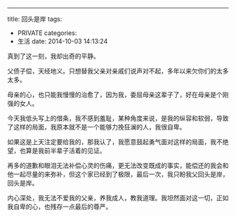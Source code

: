 ---
title: 回头是岸
tags:
  - PRIVATE
categories:
  - 生活
date: 2014-10-03 14:13:24

真到了这一刻，我却出奇的平静。

<!--more-->

父债子偿，天经地义。只想替我父亲对亲戚们说声对不起，多年以来欠你们的太多太多。

母亲的心，也只能我慢慢的治愈了，因为我，委屈母亲这辈子了，好在母亲是个刚强的女人。

今天我低头写上的借条，我不感到羞耻，某种角度来说，是我的纵容和软弱，导致了这样的局面，我原本就不是一个能够力挽狂澜的人，我很自卑。

如果这是上天注定要给我的，那我认了，我愿意鼓起勇气面对这样的局面，我不绝望，也算是我前半辈子活着的见证。

再多的道歉和眼泪无法补偿心灵的伤痛，更无法改变既成的事实，能偿还的我会和他一起尽量的来弥补，但这个家已经到了极限，最后一次，我只盼我父回头是岸，回头是岸。

内心深处，我无法不爱我的父亲，养我成人，教我道理。我坦然面对这一切，正如我自卑的心，也残存一点最后的尊严。